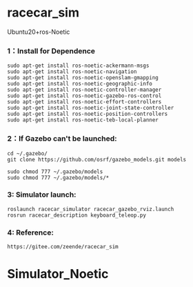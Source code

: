 # racecar_sim
Ubuntu20+ros-Noetic  

### 1：Install for Dependence

```shell
sudo apt-get install ros-noetic-ackermann-msgs
sudo apt-get install ros-noetic-navigation
sudo apt-get install ros-noetic-openslam-gmapping
sudo apt-get install ros-noetic-geographic-info
sudo apt-get install ros-noetic-controller-manager
sudo apt-get install ros-noetic-gazebo-ros-control
sudo apt-get install ros-noetic-effort-controllers
sudo apt-get install ros-noetic-joint-state-controller 
sudo apt-get install ros-noetic-position-controllers  
sudo apt-get install ros-noetic-teb-local-planner
```

### 2：If Gazebo can't be launched:

```shell
cd ~/.gazebo/
git clone https://github.com/osrf/gazebo_models.git models

sudo chmod 777 ~/.gazebo/models
sudo chmod 777 ~/.gazebo/models/*
```
### 3: Simulator launch:

```shell
roslaunch racecar_simulator racecar_gazebo_rviz.launch
rosrun racecar_description keyboard_teleop.py
```

### 4: Reference:
	https://gitee.com/zeende/racecar_sim

# Simulator_Noetic
